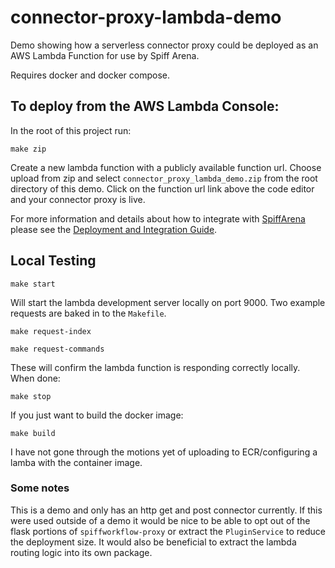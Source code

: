 # connector-proxy-lambda-demo

Demo showing how a serverless connector proxy could be deployed as an AWS Lambda Function for use by Spiff Arena.

Requires docker and docker compose.

## To deploy from the AWS Lambda Console:

In the root of this project run:

```
make zip
```

Create a new lambda function with a publicly available function url. Choose upload from zip and select `connector_proxy_lambda_demo.zip` from the root directory of this demo. Click on the function url link above the code editor and your connector proxy is live.

For more information and details about how to integrate with [SpiffArena](https://www.spiffworkflow.org/pages/spiffarena/) please see the [Deployment and Integration Guide](deploy-integrate.md).

## Local Testing

```
make start
```

Will start the lambda development server locally on port 9000. Two example requests are baked in to the `Makefile`.

```
make request-index
```

```
make request-commands
```

These will confirm the lambda function is responding correctly locally. When done:

```
make stop
```

If you just want to build the docker image:

```
make build
```

I have not gone through the motions yet of uploading to ECR/configuring a lamba with the container image.

### Some notes

This is a demo and only has an http get and post connector currently. If this were used outside of a demo it would be nice to be able to opt out of the flask portions of `spiffworkflow-proxy` or extract the `PluginService` to reduce the deployment size. It would also be beneficial to extract the lambda routing logic into its own package.
